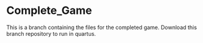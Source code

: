 # Complete_Game
This is a branch containing the files for the completed game. Download this branch repository to run in quartus.
